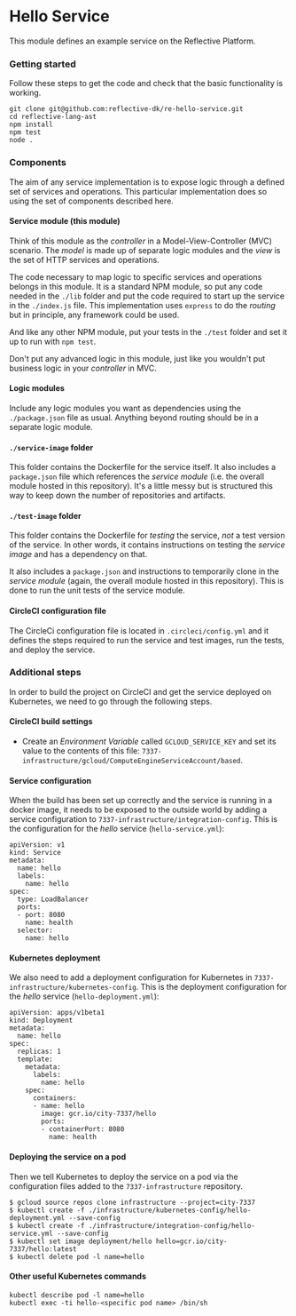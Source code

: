 # Hello Service #

This module defines an example service on the Reflective Platform.

### Getting started ###

Follow these steps to get the code and check that the basic functionality is
working.

```
git clone git@github.com:reflective-dk/re-hello-service.git
cd reflective-lang-ast
npm install
npm test
node .
```

### Components ###

The aim of any service implementation is to expose logic through a defined set of
services and operations. This particular implementation does so using the set of
components described here.

#### Service module (this module) ####

Think of this module as the _controller_ in a Model-View-Controller (MVC) scenario.
The _model_ is made up of separate logic modules and the _view_ is the set of
HTTP services and operations.

The code necessary to map logic to specific services and operations belongs in
this module. It is a standard NPM module, so put any code needed in the `./lib`
folder and put the code required to start up the service in the `./index.js`
file. This implementation uses `express` to do the _routing_ but in principle,
any framework could be used.

And like any other NPM module, put your tests in the `./test` folder and set it
up to run with `npm test`.

Don't put any advanced logic in this module, just like you wouldn't put business
logic in your _controller_ in MVC.

#### Logic modules ####

Include any logic modules you want as dependencies using the `./package.json`
file as usual. Anything beyond routing should be in a separate logic module.

#### `./service-image` folder ####

This folder contains the Dockerfile for the service itself. It also includes a
`package.json` file which references the _service module_ (i.e. the overall
module hosted in this repository). It's a little messy but is structured this way
to keep down the number of repositories and artifacts.

#### `./test-image` folder ####

This folder contains the Dockerfile for _testing_ the service, _not_ a test
version of the service. In other words, it contains instructions on testing the
_service image_ and has a dependency on that.

It also includes a `package.json` and instructions to temporarily clone in the
_service module_ (again, the overall module hosted in this repository). This is
done to run the unit tests of the service module.

#### CircleCI configuration file ####

The CircleCi configuration file is located in `.circleci/config.yml` and it
defines the steps required to run the service and test images, run the tests, and
deploy the service.

### Additional steps ###

In order to build the project on CircleCI and get the service deployed on
Kubernetes, we need to go through the following steps.

#### CircleCI build settings ####

* Create an _Environment Variable_ called `GCLOUD_SERVICE_KEY` and set its value to
the contents of this file:
`7337-infrastructure/gcloud/ComputeEngineServiceAccount/based`.

#### Service configuration ####

When the build has been set up correctly and the service is running in a docker
image, it needs to be exposed to the outside world by adding a service
configuration to `7337-infrastructure/integration-config`. This is the
configuration for the _hello_ service (`hello-service.yml`):

```
apiVersion: v1
kind: Service
metadata:
  name: hello
  labels:
    name: hello
spec:
  type: LoadBalancer
  ports:
  - port: 8080
    name: health
  selector:
    name: hello
```

#### Kubernetes deployment ####

We also need to add a deployment configuration for Kubernetes in
`7337-infrastructure/kubernetes-config`. This is the deployment configuration for
the _hello_ service (`hello-deployment.yml`):

```
apiVersion: apps/v1beta1
kind: Deployment
metadata:
  name: hello
spec:
  replicas: 1
  template:
    metadata:
      labels:
        name: hello
    spec:
      containers:
      - name: hello
        image: gcr.io/city-7337/hello
        ports:
        - containerPort: 8080
          name: health
```

#### Deploying the service on a pod ####

Then we tell Kubernetes to deploy the service on a pod via the configuration
files added to the `7337-infrastructure` repository.

```
$ gcloud source repos clone infrastructure --project=city-7337
$ kubectl create -f ./infrastructure/kubernetes-config/hello-deployment.yml --save-config
$ kubectl create -f ./infrastructure/integration-config/hello-service.yml --save-config
$ kubectl set image deployment/hello hello=gcr.io/city-7337/hello:latest
$ kubectl delete pod -l name=hello
```

#### Other useful Kubernetes commands ####

```
kubectl describe pod -l name=hello
kubectl exec -ti hello-<specific pod name> /bin/sh
```
